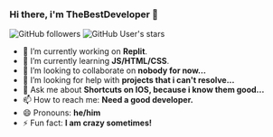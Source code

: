 ### Hi there, i'm TheBestDeveloper 👋

![GitHub followers](https://img.shields.io/github/followers/notthebestdev?style=social) ![GitHub User's stars](https://img.shields.io/github/stars/notthebestdev?style=social)

<!--
**notthebestdev/notthebestdev** is a ✨ _special_ ✨ repository because its `README.md` (this file) appears on your GitHub profile.

Here are some ideas to get you started:
-->

- 🔭 I’m currently working on **Replit**.
- 🌱 I’m currently learning **JS/HTML/CSS**.
- 👯 I’m looking to collaborate on **nobody for now...**
- 🤔 I’m looking for help with **projects that i can't resolve...**
- 💬 Ask me about **Shortcuts on IOS, because i know them good...**
- 📫 How to reach me: **Need a good developer.**
- 😄 Pronouns: **he/him**
- ⚡ Fun fact: **I am crazy sometimes!**
